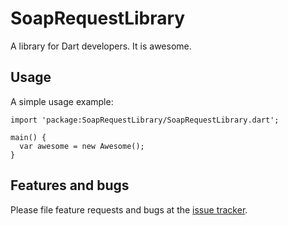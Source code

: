 # SoapRequestLibrary

A library for Dart developers. It is awesome.

## Usage

A simple usage example:

    import 'package:SoapRequestLibrary/SoapRequestLibrary.dart';

    main() {
      var awesome = new Awesome();
    }

## Features and bugs

Please file feature requests and bugs at the [issue tracker][tracker].

[tracker]: http://example.com/issues/replaceme

